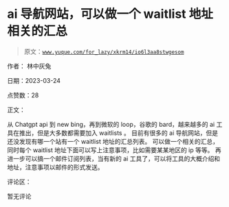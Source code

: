 # ai 导航网站，可以做一个 waitlist 地址相关的汇总

> 原文：[`www.yuque.com/for_lazy/xkrm14/io6l3aa8stwgesom`](https://www.yuque.com/for_lazy/xkrm14/io6l3aa8stwgesom)

作者： 林中灰兔

日期：2023-03-24

点赞数：28

正文：

从 Chatgpt api 到 new bing，再到微软的 loop，谷歌的 bard，越来越多的 ai 工具在推出，但是大多数都需要加入 waitlists 。 目前有很多的 ai 导航网站，但是还没发现有哪一个站有一个 waitlist 地址的汇总列表。 可以做一个相关的汇总，同时每个 waitlist 地址下面可以写上注意事项，比如需要某某地区的 ip 等等。 再进一步可以搞一个邮件订阅列表，当有新的 ai 工具了，可以将工具的大概介绍和地址，注意事项以邮件的形式发送。

评论区：

暂无评论



